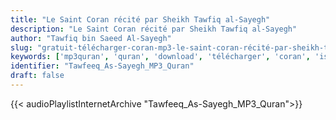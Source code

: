 ```yaml
---
title: "Le Saint Coran récité par Sheikh Tawfiq al-Sayegh"
description: "Le Saint Coran récité par Sheikh Tawfiq al-Sayegh"
author: "Tawfiq bin Saeed Al-Sayegh"
slug: "gratuit-télécharger-coran-mp3-le-saint-coran-récité-par-sheikh-tawfiq-al-sayegh"
keywords: ['mp3quran', 'quran', 'download', 'télécharger', 'coran', 'islam', 'Tawfeeq', 'As-Sayegh', 'tawfiq', 'tawfi9', 'assaigh', 'as-saigh', 'assayegh', 'assayigh', 'توفيق', 'بن', 'سعيد', 'الصائغ', 'قرآن', 'مصحف', 'مرتل', 'مجود', 'القرآن', 'الكريم', 'المصحف', 'المرتل', 'المجود', 'إسلام', 'تحميل']
identifier: "Tawfeeq_As-Sayegh_MP3_Quran"
draft: false
---
```


{{< audioPlaylistInternetArchive "Tawfeeq_As-Sayegh_MP3_Quran">}}

